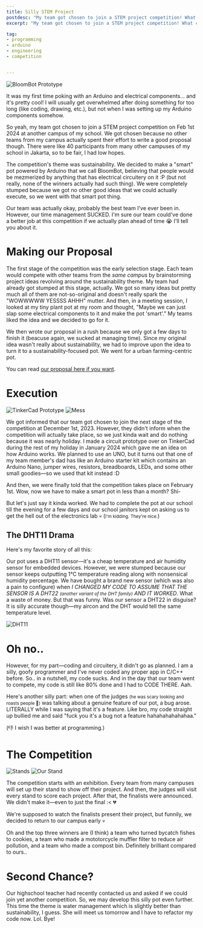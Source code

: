 ```yaml
---
title: Silly STEM Project
postdesc: "My team got chosen to join a STEM project competition! What could go wrong..?"
excerpt: "My team got chosen to join a STEM project competition! What could go wrong..?"

tag:
- programming
- arduino
- engineering
- competition


---
```




![BloomBot Prototype](/blog/image/bloombot.png)


It was my first time poking with an Arduino and electrical components... and it's pretty cool! I will usually get overwhelmed after doing something for too long (like coding, drawing, etc.), but not when I was setting up my Arduino components somehow.

So yeah, my team got chosen to join a STEM project competition on Feb 1st 2024 at another campus of my school. We got chosen because no other teams from my campus actually spent their effort to write a good proposal though. There were like 40 participants from many other campuses of my school in Jakarta, so to be fair, I had low hopes.

The competition's theme was sustainability. We decided to make a "smart" pot powered by Arduino that we call BloomBot, believing that people would be mezmerized by anything that has electrical circuitery on it :P (but not really, none of the winners actually had such thing). We were completely stumped because we got no other good ideas that we could actually execute, so we went with that smart pot thing. 

Our team was actually okay, probably the best team I've ever been in. However, our time management SUCKED. I'm sure our team could've done a better job at this competition if we actually plan ahead of time 😭 I'll tell you about it.

# Making our Proposal 
The first stage of the competition was the early selection stage. Each team would compete with other teams from the _same campus_ by brainstorming project ideas revolving around the sustainability theme. My team had already got stumped at this stage, actually. We got so many ideas but pretty much all of them are not-so-original and doesn't really spark the "WOWWWWW YESSSS AHHH" mutter. And then, in a meeting session, I looked at my tiny plant pot at my room and thought, "Maybe we can just slap some electrical components to it and make the pot 'smart'." My teams liked the idea and we decided to go for it.

We then wrote our proposal in a rush because we only got a few days to finish it (beacuse again, we sucked at managing time). Since my original idea wasn't really about sustainability, we had to improve upon the idea to turn it to a sustainability-focused pot. We went for a urban farming-centric pot.

You can read [our proposal here if you want](https://github.com/DaringCuteSeal/bloombot-src/raw/main/res/PHI%20FUTURE%20FOUNDERS%20-%20PROPOSAL.pdf).

# Execution
![TinkerCad Prototype](/blog/image/tinkercad-bloombot.png)
![Mess](/blog/image/what-is-this-mess.jpg)


We got informed that our team got chosen to join the next stage of the competition at December 1st, 2023. However, they didn't inform when the competition will actually take place, so we just kinda wait and do nothing because it was nearly holiday. I made a circuit prototype over on TinkerCad during the rest of my holiday in January 2024 which gave me an idea on how Arduino works. We planned to use an UNO, but it turns out that one of my team member's dad has like an Arduino starter kit which contains an Arduino Nano, jumper wires, resistors, breadboards, LEDs, and some other small goodies—so we used that kit instead :D

And then, we were finally told that the competition takes place on February 1st. Wow, now we have to make a smart pot in less than a month? Shi-

But let's just say it kinda worked. We had to complete the pot at our school till the evening for a few days and our school janitors kept on asking us to get the hell out of the electronics lab 💀 (<small>I'm kidding. They're nice.</small>)


## The DHT11 Drama
Here's my favorite story of all this:

Our pot uses a DHT11 sensor—it's a cheap temperature and air humidity sensor for embedded devices. However, we were stumped because our sensor keeps outputting 1°C temperature reading along with nonsensical humidity percentage. We have bought a brand new sensor (which was also a pain to configure) when _I CHANGED MY CODE TO ASSUME THAT THE SENSOR IS A DHT22 <small>(another variant of the DHT family)</small> AND IT WORKED_. What a waste of money. But that was funny. Was our sensor a DHT22 in disguise? It is silly accurate though—my aircon and the DHT would tell the same temperature level.

![DHT11](/blog/image/dht11.png)


# Oh no..
However, for my part—coding and circuitery, it didn't go as planned. I am a silly, goofy programmer and I've never coded any proper app in C/C++ before. So.. in a nutshell, my code sucks. And in the day that our team went to compete, my code is still like 80% done and I had to CODE THERE. Aah.

Here's another silly part: when one of the judges <small>(he was scary looking and roasts people 🗿)</small> was talking about a genuine feature of our pot, a bug arose. LITERALLY while I was saying that it's a feature. Like bro, my code straight up bullied me and said "fuck you it's a bug not a feature hahahahahahahaa."

(👎 I wish I was better at programming.)


# The Competition
![Stands](/blog/image/stem-comp-stands.png)
![Our Stand](/blog/image/bloombot-stand.jpg)

The competition starts with an exhibition. Every team from many campuses will set up their stand to show off their project. And then, the judges will visit every stand to score each project. After that, the finalists were announced. We didn't make it—even to just the final :< 💔

We're supposed to watch the finalists present their project, but funnily, we decided to return to our campus early 💀

Oh and the top three winners are (I think) a team who turned bycatch fishes to cookies, a team who made a mototorcycle muffler filter to reduce air pollution, and a team who made a compost bin. Definitely brilliant compared to ours..

# Second Chance?
Our highschool teacher had recently contacted us and asked if we could join yet another competition. So, we may develop this silly pot even further. This time the theme is water management which is slightly better than sustainability, I guess. She will meet us tomorrow and I have to refactor my code now. Lol. Bye!
